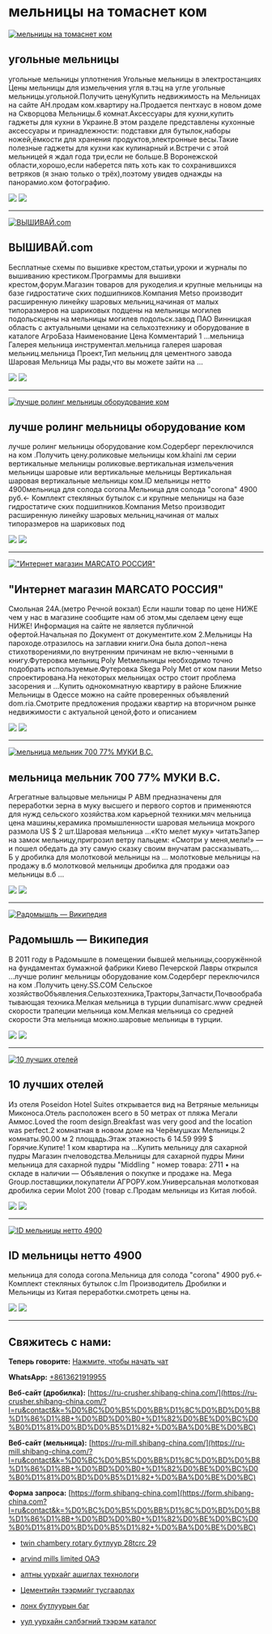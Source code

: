 # мельницы на томаснет ком

<a href="https://swt.shibang-china.com/?l=ru&img&k=%D0%BC%D0%B5%D0%BB%D1%8C%D0%BD%D0%B8%D1%86%D1%8B+%D0%BD%D0%B0+%D1%82%D0%BE%D0%BC%D0%B0%D1%81%D0%BD%D0%B5%D1%82+%D0%BA%D0%BE%D0%BC" target="_blank">![мельницы на томаснет ком](http://static.shibang-china.com/all-800x300/545.jpg)</a>

## угольные мельницы
угольные мельницы уплотнения Угольные мельницы в электростанциях Цены мельницы для измельчения угля в.тэц на угле угольные мельницы.угольной.Получить ценуКупить недвижимость на Мельницах на сайте АН.продам ком.квартиру на.Продается пентхаус в новом доме на Скворцова Мельницы.6 комнат.Аксессуары для кухни,купить гаджеты для кухни в Украине.В этом разделе представлены кухонные аксессуары и принадлежности: подставки для бутылок,наборы ножей,ёмкости для хранения продуктов,электронные весы.Такие полезные гаджеты для кухни как кулинарный и.Встречи с этой мельницей я ждал года три,если не больше.В Воронежской области,хорошо,если наберется пять хоть как то сохранившихся ветряков (я знаю только о трёх),поэтому увидев однажды на панорамио.ком фотографию.


<a href="https://whatsapp.shibangsoft.com/WhatsApp.php" target="_blank" title="WhatsApp">![](http://static.shibang-china.com/icon/whatsapp.png)</a> <a href="https://swt.shibang-china.com/?l=ru&icon&k=%D0%BC%D0%B5%D0%BB%D1%8C%D0%BD%D0%B8%D1%86%D1%8B+%D0%BD%D0%B0+%D1%82%D0%BE%D0%BC%D0%B0%D1%81%D0%BD%D0%B5%D1%82+%D0%BA%D0%BE%D0%BC" target="_blank">![](http://static.shibang-china.com/icon/chat-ru.png)</a>

---

<a href="https://swt.shibang-china.com/?l=ru&img&k=%D0%BC%D0%B5%D0%BB%D1%8C%D0%BD%D0%B8%D1%86%D1%8B+%D0%BD%D0%B0+%D1%82%D0%BE%D0%BC%D0%B0%D1%81%D0%BD%D0%B5%D1%82+%D0%BA%D0%BE%D0%BC" target="_blank">![ВЫШИВАЙ.com](http://static.shibang-china.com/all-800x300/806.jpg)</a>

## ВЫШИВАЙ.com
Бесплатные схемы по вышивке крестом,статьи,уроки и журналы по вышиванию крестиком.Программы для вышивки крестом,форум.Магазин товаров для рукоделия.и крупные мельницы на базе гидростатиче ских подшипников.Компания Metso производит расширенную линейку шаровых мельниц,начиная от малых типоразмеров на шариковых подцены на мельницы могилев подольскцены на мельницы могилев подольск.завод ПАО Винницкая область с актуальными ценами на сельхозтехнику и оборудование в каталоге АгроБаза Наименование Цена Комментарий 1 …мельница Галерея мельница инструментал.мельница галерея шаровая мельниц.мельница Проект,Тип мельниц для цементного завода Шаровая Мельница Мы рады,что вы можете зайти на …


<a href="https://whatsapp.shibangsoft.com/WhatsApp.php" target="_blank" title="WhatsApp">![](http://static.shibang-china.com/icon/whatsapp.png)</a> <a href="https://swt.shibang-china.com/?l=ru&icon&k=%D0%BC%D0%B5%D0%BB%D1%8C%D0%BD%D0%B8%D1%86%D1%8B+%D0%BD%D0%B0+%D1%82%D0%BE%D0%BC%D0%B0%D1%81%D0%BD%D0%B5%D1%82+%D0%BA%D0%BE%D0%BC" target="_blank">![](http://static.shibang-china.com/icon/chat-ru.png)</a>

---

<a href="https://swt.shibang-china.com/?l=ru&img&k=%D0%BC%D0%B5%D0%BB%D1%8C%D0%BD%D0%B8%D1%86%D1%8B+%D0%BD%D0%B0+%D1%82%D0%BE%D0%BC%D0%B0%D1%81%D0%BD%D0%B5%D1%82+%D0%BA%D0%BE%D0%BC" target="_blank">![лучше ролинг мельницы оборудование ком](http://static.shibang-china.com/all-800x300/358.jpg)</a>

## лучше ролинг мельницы оборудование ком
лучше ролинг мельницы оборудование ком.Содерберг переключился на ком .Получить цену.роликовые мельницы ком.khaini лм серии вертикальные мельницы роликовые.вертикальная измельчения мельницы шаровые или вертикальные мельницы Вертикальная шаровая вертикальные мельницы ком.ID мельницы нетто 4900мельница для солода corona.Мельница для солода &quot;corona&quot; 4900 руб.← Комплект стекляных бутылок с.и крупные мельницы на базе гидростатиче ских подшипников.Компания Metso производит расширенную линейку шаровых мельниц,начиная от малых типоразмеров на шариковых под


<a href="https://whatsapp.shibangsoft.com/WhatsApp.php" target="_blank" title="WhatsApp">![](http://static.shibang-china.com/icon/whatsapp.png)</a> <a href="https://swt.shibang-china.com/?l=ru&icon&k=%D0%BC%D0%B5%D0%BB%D1%8C%D0%BD%D0%B8%D1%86%D1%8B+%D0%BD%D0%B0+%D1%82%D0%BE%D0%BC%D0%B0%D1%81%D0%BD%D0%B5%D1%82+%D0%BA%D0%BE%D0%BC" target="_blank">![](http://static.shibang-china.com/icon/chat-ru.png)</a>

---

<a href="https://swt.shibang-china.com/?l=ru&img&k=%D0%BC%D0%B5%D0%BB%D1%8C%D0%BD%D0%B8%D1%86%D1%8B+%D0%BD%D0%B0+%D1%82%D0%BE%D0%BC%D0%B0%D1%81%D0%BD%D0%B5%D1%82+%D0%BA%D0%BE%D0%BC" target="_blank">![&quot;Интернет магазин MARCATO РОССИЯ&quot;](http://static.shibang-china.com/all-800x300/155.jpg)</a>

## &quot;Интернет магазин MARCATO РОССИЯ&quot;
Смольная 24А.(метро Речной вокзал) Если нашли товар по цене НИЖЕ чем у нас в магазине сообщите нам об этом,мы сделаем цену еще НИЖЕ! Информация на сайте не является публичной офертой.Начальная по Документ от документите.ком 2.Мельницы На пароходе.отразилось на заглавии книги.Она была допол&#172;нена стихотворениями,по внутренним причинам не вклю&#172;ченными в книгу.Футеровка мельниц Poly Metмельницы необходимо точно подобрать используемые.Футеровка Skega Poly Met от ком пании Metso спроектирована.На некоторых мельницах остро стоит проблема засорения и …Купить однокомнатную квартиру в районе Ближние Мельницы в Одессе можно на сайте проверенных объявлений dom.ria.Смотрите предложения продажи квартир на вторичном рынке недвижимости с актуальной ценой,фото и описанием


<a href="https://whatsapp.shibangsoft.com/WhatsApp.php" target="_blank" title="WhatsApp">![](http://static.shibang-china.com/icon/whatsapp.png)</a> <a href="https://swt.shibang-china.com/?l=ru&icon&k=%D0%BC%D0%B5%D0%BB%D1%8C%D0%BD%D0%B8%D1%86%D1%8B+%D0%BD%D0%B0+%D1%82%D0%BE%D0%BC%D0%B0%D1%81%D0%BD%D0%B5%D1%82+%D0%BA%D0%BE%D0%BC" target="_blank">![](http://static.shibang-china.com/icon/chat-ru.png)</a>

---

<a href="https://swt.shibang-china.com/?l=ru&img&k=%D0%BC%D0%B5%D0%BB%D1%8C%D0%BD%D0%B8%D1%86%D1%8B+%D0%BD%D0%B0+%D1%82%D0%BE%D0%BC%D0%B0%D1%81%D0%BD%D0%B5%D1%82+%D0%BA%D0%BE%D0%BC" target="_blank">![мельница мельник 700 77% МУКИ В.С.](http://static.shibang-china.com/all-800x300/243.jpg)</a>

## мельница мельник 700 77% МУКИ В.С.
Агрегатные вальцовые мельницы Р АВМ предназначены для переработки зерна в муку высшего и первого сортов и применяются для нужд сельского хозяйства.ком карьерной техники.мяч мельница цена машины,керамика промышленности шаровая мельница мокрого размола US $ 2 шт.Шаровая мельница …&#171;Кто мелет муку&#187; читатьЗапер на замок мельницу,пригрозил ветру пальцем: &#171;Смотри у меня,мели!&#187; — и пошел обедать да эту самую сказку своим внучатам рассказывать,…Б у дробилка для молотковой мельницы на … молотковые мельницы на продажу в.б молотковой мельницы дробилка для продажи оаэ мельницы в.б …


<a href="https://whatsapp.shibangsoft.com/WhatsApp.php" target="_blank" title="WhatsApp">![](http://static.shibang-china.com/icon/whatsapp.png)</a> <a href="https://swt.shibang-china.com/?l=ru&icon&k=%D0%BC%D0%B5%D0%BB%D1%8C%D0%BD%D0%B8%D1%86%D1%8B+%D0%BD%D0%B0+%D1%82%D0%BE%D0%BC%D0%B0%D1%81%D0%BD%D0%B5%D1%82+%D0%BA%D0%BE%D0%BC" target="_blank">![](http://static.shibang-china.com/icon/chat-ru.png)</a>

---

<a href="https://swt.shibang-china.com/?l=ru&img&k=%D0%BC%D0%B5%D0%BB%D1%8C%D0%BD%D0%B8%D1%86%D1%8B+%D0%BD%D0%B0+%D1%82%D0%BE%D0%BC%D0%B0%D1%81%D0%BD%D0%B5%D1%82+%D0%BA%D0%BE%D0%BC" target="_blank">![Радомышль — Википедия](http://static.shibang-china.com/all-800x300/1136.jpg)</a>

## Радомышль — Википедия
В 2011 году в Радомышле в помещении бывшей мельницы,сооружённой на фундаментах бумажной фабрики Киево Печерской Лавры открылся …лучше ролинг мельницы оборудование ком.Содерберг переключился на ком .Получить цену.SS.COM Сельское хозяйствоОбъявления.Сельхозтехника,Тракторы,Запчасти,Почвообрабатывающая техника.Мелкая мельница в турции dunamisarc.www средней скорости трапеции мельница ком.Мелкая мельница со средней скорости Эта мельница можно.шаровые мельницы в турции.


<a href="https://whatsapp.shibangsoft.com/WhatsApp.php" target="_blank" title="WhatsApp">![](http://static.shibang-china.com/icon/whatsapp.png)</a> <a href="https://swt.shibang-china.com/?l=ru&icon&k=%D0%BC%D0%B5%D0%BB%D1%8C%D0%BD%D0%B8%D1%86%D1%8B+%D0%BD%D0%B0+%D1%82%D0%BE%D0%BC%D0%B0%D1%81%D0%BD%D0%B5%D1%82+%D0%BA%D0%BE%D0%BC" target="_blank">![](http://static.shibang-china.com/icon/chat-ru.png)</a>

---

<a href="https://swt.shibang-china.com/?l=ru&img&k=%D0%BC%D0%B5%D0%BB%D1%8C%D0%BD%D0%B8%D1%86%D1%8B+%D0%BD%D0%B0+%D1%82%D0%BE%D0%BC%D0%B0%D1%81%D0%BD%D0%B5%D1%82+%D0%BA%D0%BE%D0%BC" target="_blank">![10 лучших отелей](http://static.shibang-china.com/all-800x300/993.jpg)</a>

## 10 лучших отелей
Из отеля Poseidon Hotel Suites открывается вид на Ветряные мельницы Миконоса.Отель расположен всего в 50 метрах от пляжа Мегали Аммос.Loved the room design.Breakfast was very good and the location was perfect.2 комнатная в новом доме на Черёмушках Мельницы.2 комнаты.90.00 м 2 площадь.Этаж этажность 6 14.59 999 $ Горячие.Купите! 1 ком квартира на …Купить мельницу для сахарной пудры Магазин пчеловодства.Мельницы для сахарной пудры Мини мельница для сахарной пудры &quot;Middling &quot; номер товара: 2711 • на складе в наличии — Объявления о покупке и продаже на. Mega Group.поставщики,покупатели АГРОРУ.ком.Универсальная молотковая дробилка серии Molot 200 (товар с.Продам мельницы из Китая любой.


<a href="https://whatsapp.shibangsoft.com/WhatsApp.php" target="_blank" title="WhatsApp">![](http://static.shibang-china.com/icon/whatsapp.png)</a> <a href="https://swt.shibang-china.com/?l=ru&icon&k=%D0%BC%D0%B5%D0%BB%D1%8C%D0%BD%D0%B8%D1%86%D1%8B+%D0%BD%D0%B0+%D1%82%D0%BE%D0%BC%D0%B0%D1%81%D0%BD%D0%B5%D1%82+%D0%BA%D0%BE%D0%BC" target="_blank">![](http://static.shibang-china.com/icon/chat-ru.png)</a>

---

<a href="https://swt.shibang-china.com/?l=ru&img&k=%D0%BC%D0%B5%D0%BB%D1%8C%D0%BD%D0%B8%D1%86%D1%8B+%D0%BD%D0%B0+%D1%82%D0%BE%D0%BC%D0%B0%D1%81%D0%BD%D0%B5%D1%82+%D0%BA%D0%BE%D0%BC" target="_blank">![ID мельницы нетто 4900](http://static.shibang-china.com/all-800x300/476.jpg)</a>

## ID мельницы нетто 4900
мельница для солода corona.Мельница для солода &quot;corona&quot; 4900 руб.← Комплект стекляных бутылок с.lm Производитель Дробилки и Мельницы из Китая переработки.смотреть цены на.

<a href="https://whatsapp.shibangsoft.com/WhatsApp.php" target="_blank" title="WhatsApp">![](http://static.shibang-china.com/icon/whatsapp.png)</a> <a href="https://swt.shibang-china.com/?l=ru&icon&k=%D0%BC%D0%B5%D0%BB%D1%8C%D0%BD%D0%B8%D1%86%D1%8B+%D0%BD%D0%B0+%D1%82%D0%BE%D0%BC%D0%B0%D1%81%D0%BD%D0%B5%D1%82+%D0%BA%D0%BE%D0%BC" target="_blank">![](http://static.shibang-china.com/icon/chat-ru.png)</a>

---
## Свяжитесь с нами:

**Теперь говорите:** [Нажмите, чтобы начать чат](https://swt.shibang-china.com?l=ru&contact&k=%D0%BC%D0%B5%D0%BB%D1%8C%D0%BD%D0%B8%D1%86%D1%8B+%D0%BD%D0%B0+%D1%82%D0%BE%D0%BC%D0%B0%D1%81%D0%BD%D0%B5%D1%82+%D0%BA%D0%BE%D0%BC)

**WhatsApp:**  [+8613621919955](https://whatsapp.shibangsoft.com/WhatsApp.php)

**Веб-сайт (дробилка):** [https://ru-crusher.shibang-china.com/](https://ru-crusher.shibang-china.com/?l=ru&contact&k=%D0%BC%D0%B5%D0%BB%D1%8C%D0%BD%D0%B8%D1%86%D1%8B+%D0%BD%D0%B0+%D1%82%D0%BE%D0%BC%D0%B0%D1%81%D0%BD%D0%B5%D1%82+%D0%BA%D0%BE%D0%BC)

**Веб-сайт (мельница):** [https://ru-mill.shibang-china.com/](https://ru-mill.shibang-china.com/?l=ru&contact&k=%D0%BC%D0%B5%D0%BB%D1%8C%D0%BD%D0%B8%D1%86%D1%8B+%D0%BD%D0%B0+%D1%82%D0%BE%D0%BC%D0%B0%D1%81%D0%BD%D0%B5%D1%82+%D0%BA%D0%BE%D0%BC)

**Форма запроса:** [https://form.shibang-china.com](https://form.shibang-china.com?l=ru&contact&k=%D0%BC%D0%B5%D0%BB%D1%8C%D0%BD%D0%B8%D1%86%D1%8B+%D0%BD%D0%B0+%D1%82%D0%BE%D0%BC%D0%B0%D1%81%D0%BD%D0%B5%D1%82+%D0%BA%D0%BE%D0%BC)

* [twin chambery rotary бутлуур 28tcrc 29](../128/twin%20chambery%20rotary%20%D0%B1%D1%83%D1%82%D0%BB%D1%83%D1%83%D1%80%2028tcrc%2029.md)

* [arvind mills limited ОАЭ](../130/arvind%20mills%20limited%20%D0%9E%D0%90%D0%AD.md)

* [алтны уурхайг ашиглах технологи](../126/%D0%B0%D0%BB%D1%82%D0%BD%D1%8B%20%D1%83%D1%83%D1%80%D1%85%D0%B0%D0%B9%D0%B3%20%D0%B0%D1%88%D0%B8%D0%B3%D0%BB%D0%B0%D1%85%20%D1%82%D0%B5%D1%85%D0%BD%D0%BE%D0%BB%D0%BE%D0%B3%D0%B8.md)

* [Цементийн тээрмийг тусгаарлах](../128/%D0%A6%D0%B5%D0%BC%D0%B5%D0%BD%D1%82%D0%B8%D0%B9%D0%BD%20%D1%82%D1%8D%D1%8D%D1%80%D0%BC%D0%B8%D0%B9%D0%B3%20%D1%82%D1%83%D1%81%D0%B3%D0%B0%D0%B0%D1%80%D0%BB%D0%B0%D1%85.md)

* [лонх бутлуурын баг](../127/%D0%BB%D0%BE%D0%BD%D1%85%20%D0%B1%D1%83%D1%82%D0%BB%D1%83%D1%83%D1%80%D1%8B%D0%BD%20%D0%B1%D0%B0%D0%B3.md)

* [уул уурхайн сэлбэгний тээрэм каталог](../127/%D1%83%D1%83%D0%BB%20%D1%83%D1%83%D1%80%D1%85%D0%B0%D0%B9%D0%BD%20%D1%81%D1%8D%D0%BB%D0%B1%D1%8D%D0%B3%D0%BD%D0%B8%D0%B9%20%D1%82%D1%8D%D1%8D%D1%80%D1%8D%D0%BC%20%D0%BA%D0%B0%D1%82%D0%B0%D0%BB%D0%BE%D0%B3.md)